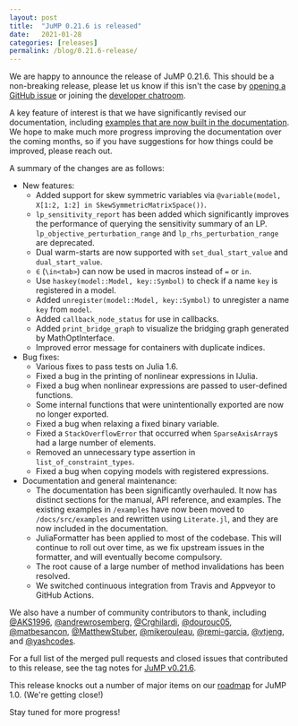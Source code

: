 ```yaml
---
layout: post
title:  "JuMP 0.21.6 is released"
date:   2021-01-28
categories: [releases]
permalink: /blog/0.21.6-release/
---
```


We are happy to announce the release of JuMP 0.21.6. This should be a
non-breaking release, please let us know if this isn't the case by
[opening a GitHub issue](https://github.com/jump-dev/JuMP.jl/issues/new/choose)
or joining the [developer chatroom](/chatroom).

A key feature of interest is that we have significantly revised our
documentation, including [examples that are now built in the documentation](https://jump.dev/JuMP.jl/v0.21.6/examples/basic/).
We hope to make much more progress improving the documentation over the coming
months, so if you have suggestions for how things could be improved, please
reach out.

A summary of the changes are as follows:

- New features:
  * Added support for skew symmetric variables via
    `@variable(model, X[1:2, 1:2] in SkewSymmetricMatrixSpace())`.
  * `lp_sensitivity_report` has been added which significantly improves the
    performance of querying the sensitivity summary of an LP.
    `lp_objective_perturbation_range` and `lp_rhs_perturbation_range` are
    deprecated.
  * Dual warm-starts are now supported with `set_dual_start_value` and
    `dual_start_value`.
  * `∈` (`\in<tab>`) can now be used in macros instead of `=` or `in`.
  * Use `haskey(model::Model, key::Symbol)` to check if a name `key` is
    registered in a model.
  * Added `unregister(model::Model, key::Symbol)` to unregister a name `key`
    from `model`.
  * Added `callback_node_status` for use in callbacks.
  * Added `print_bridge_graph` to visualize the bridging graph generated by
    MathOptInterface.
  * Improved error message for containers with duplicate indices.
- Bug fixes:
  * Various fixes to pass tests on Julia 1.6.
  * Fixed a bug in the printing of nonlinear expressions in IJulia.
  * Fixed a bug when nonlinear expressions are passed to user-defined functions.
  * Some internal functions that were unintentionally exported are now no longer
    exported.
  * Fixed a bug when relaxing a fixed binary variable.
  * Fixed a `StackOverflowError` that occurred when `SparseAxisArray`s had a
    large number of elements.
  * Removed an unnecessary type assertion in `list_of_constraint_types`.
  * Fixed a bug when copying models with registered expressions.
- Documentation and general maintenance:
  * The documentation has been significantly overhauled. It now has distinct
    sections for the manual, API reference, and examples. The existing examples
    in `/examples` have now been moved to `/docs/src/examples` and rewritten
    using `Literate.jl`, and they are now included in the documentation.
  * JuliaFormatter has been applied to most of the codebase. This will continue
    to roll out over time, as we fix upstream issues in the formatter, and will
    eventually become compulsory.
  * The root cause of a large number of method invalidations has been resolved.
  * We switched continuous integration from Travis and Appveyor to GitHub
    Actions.

We also have a number of community contributors to thank, including
[@AKS1996](https://github.com/AKS1996),
[@andrewrosemberg](https://github/com/andrewrosemberg),
[@Crghilardi](https://github/com/Crghilardi),
[@dourouc05](https://github.com/dourouc05),
[@matbesancon](https://github/com/matbesancon),
[@MatthewStuber](https://github/com/MatthewStuber),
[@mikerouleau](https://github/com/mikerouleau),
[@remi-garcia](https://github/com/andrewrosemberg),
[@vtjeng](https://github.com/vtjeng), and
[@yashcodes](https://github.com/yashcodes).

For a full list of the merged pull requests and closed issues that contributed
to this release, see the tag notes for [JuMP v0.21.6](https://github.com/jump-dev/JuMP.jl/releases/tag/v0.21.6).

This release knocks out a number of major items on our
[roadmap](https://jump.dev/JuMP.jl/v0.21.6/roadmap/) for JuMP 1.0. (We're
getting close!)

Stay tuned for more progress!
